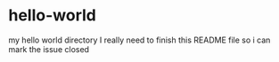 # hello-world
my hello world directory 
I really need to finish this README file so i can mark the issue closed
